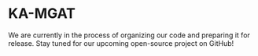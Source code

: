 # KA-MGAT

We are currently in the process of organizing our code and preparing it for release. Stay tuned for our upcoming open-source project on GitHub!
